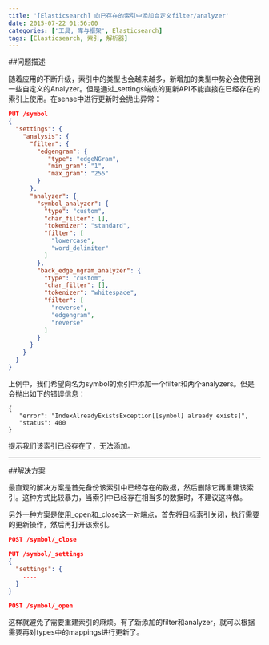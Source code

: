 ```yaml
---
title: '[Elasticsearch] 向已存在的索引中添加自定义filter/analyzer'
date: 2015-07-22 01:56:00
categories: ['工具, 库与框架', Elasticsearch]
tags: [Elasticsearch, 索引, 解析器]
---
```


##问题描述

随着应用的不断升级，索引中的类型也会越来越多，新增加的类型中势必会使用到一些自定义的Analyzer。但是通过_settings端点的更新API不能直接在已经存在的索引上使用。在sense中进行更新时会抛出异常：

<!-- More -->

```json
PUT /symbol
{
  "settings": {
    "analysis": {
      "filter": {
        "edgengram": {
           "type": "edgeNGram",
           "min_gram": "1",
           "max_gram": "255"
        }
      },
      "analyzer": {
        "symbol_analyzer": {
          "type": "custom",
          "char_filter": [],
          "tokenizer": "standard",
          "filter": [
            "lowercase",
            "word_delimiter"
          ]
        },
        "back_edge_ngram_analyzer": {
          "type": "custom",
          "char_filter": [],
          "tokenizer": "whitespace",
          "filter": [
            "reverse",
            "edgengram",
            "reverse"
          ]
        }
      }
    }
  }
}
```

上例中，我们希望向名为symbol的索引中添加一个filter和两个analyzers。但是会抛出如下的错误信息：

```
{
   "error": "IndexAlreadyExistsException[[symbol] already exists]",
   "status": 400
}
```

提示我们该索引已经存在了，无法添加。


--------------

##解决方案

最直观的解决方案是首先备份该索引中已经存在的数据，然后删除它再重建该索引。这种方式比较暴力，当索引中已经存在相当多的数据时，不建议这样做。

另外一种方案是使用_open和_close这一对端点，首先将目标索引关闭，执行需要的更新操作，然后再打开该索引。

```json
POST /symbol/_close

PUT /symbol/_settings
{
  "settings": {
    ....	
  }
}

POST /symbol/_open
```

这样就避免了需要重建索引的麻烦。有了新添加的filter和analyzer，就可以根据需要再对types中的mappings进行更新了。